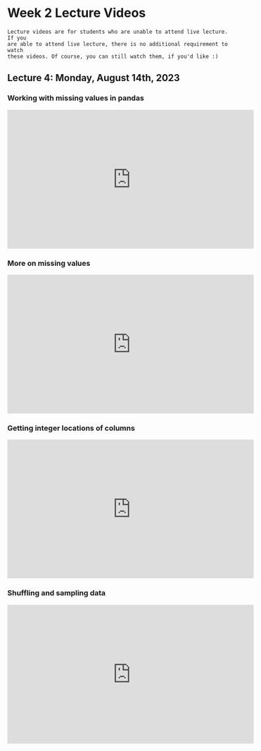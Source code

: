 # Week 2 Lecture Videos

```{note}
Lecture videos are for students who are unable to attend live lecture. If you
are able to attend live lecture, there is no additional requirement to watch 
these videos. Of course, you can still watch them, if you'd like :)
```
## Lecture 4: Monday, August 14th, 2023

### Working with missing values in pandas
<iframe width="560" height="315" src="https://www.youtube.com/embed/xegDghbFXX0" 
title="YouTube video player" frameborder="0" allow="accelerometer; autoplay; 
clipboard-write; encrypted-media; gyroscope; picture-in-picture; web-share" 
allowfullscreen></iframe>

### More on missing values
<iframe width="560" height="315" src="https://www.youtube.com/embed/ZMU2knjaKIM" 
title="YouTube video player" frameborder="0" allow="accelerometer; autoplay; 
clipboard-write; encrypted-media; gyroscope; picture-in-picture; web-share" 
allowfullscreen></iframe>

### Getting integer locations of columns
<iframe width="560" height="315" src="https://www.youtube.com/embed/RhP5Vcrn_vo" 
title="YouTube video player" frameborder="0" allow="accelerometer; autoplay; 
clipboard-write; encrypted-media; gyroscope; picture-in-picture; web-share" 
allowfullscreen></iframe>

### Shuffling and sampling data
<iframe width="560" height="315" src="https://www.youtube.com/embed/jKH3VbrDiQc" 
title="YouTube video player" frameborder="0" allow="accelerometer; autoplay; 
clipboard-write; encrypted-media; gyroscope; picture-in-picture; web-share" 
allowfullscreen></iframe>
